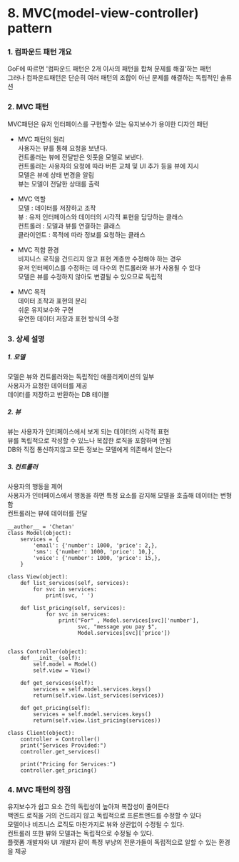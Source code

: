 # 8. MVC(model-view-controller) pattern

### 1. 컴파운드 패턴 개요
GoF에 따르면 '컴파운드 패턴은 2개 이사의 패턴을 합쳐 문제를 해결'하는 패턴 <br>
그러나 컴파운드패턴은 단순히 여러 패턴의 조합이 아닌 문제를 해결하는 독립적인 솔류션  <br>

### 2. MVC 패턴
MVC패턴은 유저 인터페이스를 구현할수 있는 유지보수가 용이한 디자인 패턴 <br>

- MVC 패턴의 원리  <br>
사용자는 뷰를 통해 요청을 보낸다. <br>
컨트롤러는 뷰에 전달받은 잇풋을 모델로 보낸다. <br>
컨트롤러는 사용자의 요청에 따라 버튼 교체 및 UI 추가 등을 뷰에 지시 <br>
모델은 뷰에 상태 변경을 알림 <br>
뷰는 모델이 전달한 상태를 출력 <br>

- MVC 역할 <br>
모델 : 데이터를 저장하고 조작 <br>
뷰 : 유저 인터페이스와 데이터의 시각적 표현을 담당하는 클래스 <br>
컨트롤러 : 모델과 뷰를 연결하는 클래스 <br>
클라이언트 : 목적에 따라 정보를 요청하는 클래스 <br>

- MVC 적합 환경  <br>
비지니스 로직을 건드리지 않고 표현 계층만 수정해야 하는 경우  <br>
유저 인터페이스를 수정하는 데 다수의 컨트롤러와 뷰가 사용될 수 있다  <br>
모델은 뷰를 수정하지 않아도 변결될 수 있으므로 독립적  <br>

- MVC 목적  <br>
데이터 조작과 표현의 분리  <br>
쉬운 유지보수와 구현  <br>
유연한 데이터 저장과 표현 방식의 수정  <br>

### 3. 상세 설명
##### 1. 모델  <br>
모델은 뷰와 컨트롤러와는 독립적인 애플리케이션의 일부  <br>
사용자가 요청한 데이터를 제공  <br>
데이터를 저장하고 반환하는 DB 테이블  <br>

##### 2. 뷰 <br>
뷰는 사용자가 인터페이스에서 보게 되는 데이터의 시각적 표현  <br>
뷰를 독립적으로 작성할 수 있느나 복잡한 로직을 포함하며 안됨  <br>
DB와 직접 통신하지않고 모든 정보는 모델에게 의존해서 얻는다  <br>

##### 3. 컨트롤러  <br>
사용자의 행동을 제어  <br>
사용자가 인터페이스에서 행동을 하면 특정 요소를 감지해 모델을 호출해 데이터는 변형함  <br>
컨트롤러는 뷰에 데이터를 전달  <br>

```
__author__ = 'Chetan'
class Model(object):
    services = {
        'email': {'number': 1000, 'price': 2,},
        'sms': {'number': 1000, 'price': 10,},
        'voice': {'number': 1000, 'price': 15,},
    }

class View(object):
    def list_services(self, services):
        for svc in services:
            print(svc, ' ')

    def list_pricing(self, services):
            for svc in services:
                print("For" , Model.services[svc]['number'],
                      svc, "message you pay $",
                      Model.services[svc]['price'])


class Controller(object):
    def __init__(self):
        self.model = Model()
        self.view = View()

    def get_services(self):
        services = self.model.services.keys()
        return(self.view.list_services(services))

    def get_pricing(self):
        services = self.model.services.keys()
        return(self.view.list_pricing(services))

class Client(object):
    controller = Controller()
    print("Services Provided:")
    controller.get_services()

    print("Pricing for Services:")
    controller.get_pricing()
```

### 4. MVC 패턴의 장점
유지보수가 쉽고 요소 간의 독립성이 높아져 복잡성이 줄어든다 <br>
백엔드 로직을 거의 건드리지 않고 독립적으로 프론트앤드를 수정할 수 있다  <br>
모델이나 비즈니스 로직도 마찬가지로 뷰와 상관없이 수정될 수 있다.  <br>
컨트롤러 또한 뷰와 모델과는 독립적으로 수정될 수 있다.  <br>
플랫폼 개발자와 UI 개발자 같이 특정 부냥의 전문가들이 독립적으로 일할 수 있는 환경을 제공  <br>







